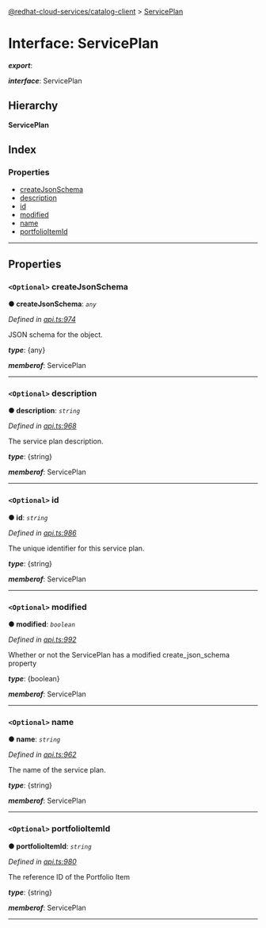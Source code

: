 [@redhat-cloud-services/catalog-client](../README.md) > [ServicePlan](../interfaces/serviceplan.md)

# Interface: ServicePlan

*__export__*: 

*__interface__*: ServicePlan

## Hierarchy

**ServicePlan**

## Index

### Properties

* [createJsonSchema](serviceplan.md#createjsonschema)
* [description](serviceplan.md#description)
* [id](serviceplan.md#id)
* [modified](serviceplan.md#modified)
* [name](serviceplan.md#name)
* [portfolioItemId](serviceplan.md#portfolioitemid)

---

## Properties

<a id="createjsonschema"></a>

### `<Optional>` createJsonSchema

**● createJsonSchema**: *`any`*

*Defined in [api.ts:974](https://github.com/RedHatInsights/javascript-clients/blob/master/packages/catalog/api.ts#L974)*

JSON schema for the object.

*__type__*: {any}

*__memberof__*: ServicePlan

___
<a id="description"></a>

### `<Optional>` description

**● description**: *`string`*

*Defined in [api.ts:968](https://github.com/RedHatInsights/javascript-clients/blob/master/packages/catalog/api.ts#L968)*

The service plan description.

*__type__*: {string}

*__memberof__*: ServicePlan

___
<a id="id"></a>

### `<Optional>` id

**● id**: *`string`*

*Defined in [api.ts:986](https://github.com/RedHatInsights/javascript-clients/blob/master/packages/catalog/api.ts#L986)*

The unique identifier for this service plan.

*__type__*: {string}

*__memberof__*: ServicePlan

___
<a id="modified"></a>

### `<Optional>` modified

**● modified**: *`boolean`*

*Defined in [api.ts:992](https://github.com/RedHatInsights/javascript-clients/blob/master/packages/catalog/api.ts#L992)*

Whether or not the ServicePlan has a modified create\_json\_schema property

*__type__*: {boolean}

*__memberof__*: ServicePlan

___
<a id="name"></a>

### `<Optional>` name

**● name**: *`string`*

*Defined in [api.ts:962](https://github.com/RedHatInsights/javascript-clients/blob/master/packages/catalog/api.ts#L962)*

The name of the service plan.

*__type__*: {string}

*__memberof__*: ServicePlan

___
<a id="portfolioitemid"></a>

### `<Optional>` portfolioItemId

**● portfolioItemId**: *`string`*

*Defined in [api.ts:980](https://github.com/RedHatInsights/javascript-clients/blob/master/packages/catalog/api.ts#L980)*

The reference ID of the Portfolio Item

*__type__*: {string}

*__memberof__*: ServicePlan

___

